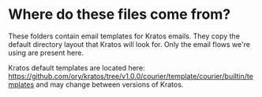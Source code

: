 # Where do these files come from?

These folders contain email templates for Kratos emails. They copy the default directory layout that Kratos will look for. Only the email flows we're using are present here.

Kratos default templates are located here: https://github.com/ory/kratos/tree/v1.0.0/courier/template/courier/builtin/templates and may change between versions of Kratos.
